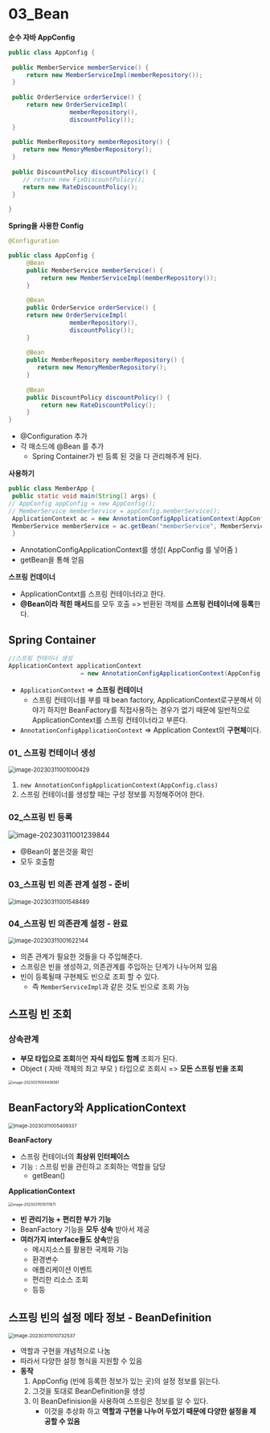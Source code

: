 # 03_Bean

**순수 자바 AppConfig**

```java
public class AppConfig {
    
 public MemberService memberService() {
     return new MemberServiceImpl(memberRepository());
 }
    
 public OrderService orderService() {
     return new OrderServiceImpl(
                 memberRepository(),
                 discountPolicy());
 }
    
 public MemberRepository memberRepository() {
 	return new MemoryMemberRepository();
 }
    
 public DiscountPolicy discountPolicy() {
	// return new FixDiscountPolicy();
 	return new RateDiscountPolicy();
 }
    
}
```



**Spring을 사용한 Config**

 ```java
 @Configuration
 
 public class AppConfig {
      @Bean
      public MemberService memberService() {
          return new MemberServiceImpl(memberRepository());
      }
     
      @Bean
      public OrderService orderService() {
      return new OrderServiceImpl(
                  memberRepository(),
                  discountPolicy());
      }
     
      @Bean
      public MemberRepository memberRepository() {
         return new MemoryMemberRepository();
      }
     
      @Bean
      public DiscountPolicy discountPolicy() {
          return new RateDiscountPolicy();
      }
 }
 ```

- @Configuration 추가
- 각 매소드에 @Bean 를 추가
  - Spring Container가 빈 등록 된 것을 다 관리해주게 된다.

**사용하기**

```java
public class MemberApp {
 public static void main(String[] args) {
// AppConfig appConfig = new AppConfig();
// MemberService memberService = appConfig.memberService();
 ApplicationContext ac = new AnnotationConfigApplicationContext(AppConfig.class);
 MemberService memberService = ac.getBean("memberService", MemberService.class);
 }
```

- AnnotationConfigApplicationContext를 생성( AppConfig 를 넣어줌 )
- getBean을 통해 얻음



**스프링 컨데이너**

- ApplicationContxt를 스프링 컨테이너라고 한다.
- **@Bean이라 적힌 매서드**를 모두 호출 => 반환된 객체를 **스프링 컨테이너에 등록**한다.



## Spring Container

```java
//스프링 컨테이너 생성
ApplicationContext applicationContext 
    				= new AnnotationConfigApplicationContext(AppConfig.class);
```

- `ApplicationContext` => **스프링 컨테이너** 
  - 스프링 컨테이너를 부를 때 bean factory,  ApplicationContext로구분해서 이야기 하지만
    BeanFactory를 직접사용하는 경우가 없기 때문에 일반적으로 ApplicationContext를 스프링 컨테이너라고 부른다.
- `AnnotationConfigApplicationContext` => Application Context의 **구현체**이다.

### 01_ 스프링 컨테이너 생성

<img src="./03_.assets/image-20230311001000429.png" alt="image-20230311001000429" style="zoom:80%;" />

1. `new AnnotationConfigApplicationContext(AppConfig.class)`
2. 스프링 컨테이너를 생성할 때는 구성 정보를 지정해주어야 한다.



### 02_스프링 빈 등록

![image-20230311001239844](./03_.assets/image-20230311001239844.png)

- @Bean이 붙은것을 확인
- 모두 호출함



### 03_스프링 빈 의존 관계 설정  - 준비

<img src="./03_.assets/image-20230311001548489.png" alt="image-20230311001548489" style="zoom: 80%;" />



### 04_스프링 빈 의존관계 설정 - 완료

<img src="./03_.assets/image-20230311001622144.png" alt="image-20230311001622144" style="zoom:80%;" />

- 의존 관계가 필요한 것들을 다 주입해준다.
- 스프링은 빈을 생성하고, 의존관계를 주입하는 단계가 나누어져 있음
- 빈이 등록될때 구현체도 빈으로 조회 할 수 있다.
  - 즉 `MemberServiceImpl`과 같은 것도 빈으로 조회 가능



## 스프링 빈 조회

### 상속관계

- **부모 타입으로 조회**하면 **자식 타입도 함께** 조회가 된다.
- Object ( 자바 객체의 최고 부모 ) 타입으로 조회시 => **모든 스프링 빈을 조회**

<img src="./03_.assets/image-20230311004436561.png" alt="image-20230311004436561" style="zoom: 50%;" />



## BeanFactory와 ApplicationContext

<img src="./03_.assets/image-20230311005409337.png" alt="image-20230311005409337" style="zoom:67%;" />

**BeanFactory**

- 스프링 컨테이너의 **최상위 인터페이스**
- 기능 : 스프링 빈을 관린하고 조회하는 역할을 담당
  - getBean()



**ApplicationContext**

<img src="./03_.assets/image-20230311010111871.png" alt="image-20230311010111871" style="zoom:50%;" />

- **빈 관리기능 + 편리한 부가 기능**
- BeanFactory 기능을 **모두 상속** 받아서 제공
- **여러가지 interface들도 상속**받음
  - 메시지소스를 활용한 국제화 기능
  - 환경변수
  - 애플리케이션 이벤트
  - 편리한 리소스 조회
  - 등등



## 스프링 빈의 설정 메타 정보 - BeanDefinition

<img src="./03_.assets/image-20230311010732537.png" alt="image-20230311010732537" style="zoom:67%;" />

- 역할과 구현을 개념적으로 나눔
- 따라서 다양한 설정 형식을 지원할 수 있음
- **동작**
  1. AppConfig  (빈에 등록한 정보가 있는 곳)의 설정 정보를 읽는다.
  2. 그것을 토대로 BeanDefinition을 생성
  3. 이 BeanDefinision을 사용하여 스프링은 정보를 알 수 있다.
     - 이것을 추상화 하고 **역할과 구현을 나누어 두었기 때문에 다양한 설정을 제공할 수 있음**

